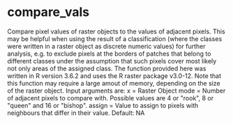 # compare_vals
Compare pixel values of raster objects to the values of adjacent pixels. This may be helpful when using the result of a classification (where the classes were written in a raster object as discrete numeric values) for further analysis, e.g. to exclude pixels at the borders of patches that belong to different classes under the assumption that such pixels cover most likely not only areas of the assigned class.
The function provided here was written in R version 3.6.2 and uses the R raster package v3.0-12.
Note that this function may require a large amout of memory, depending on the size of the raster object.
Input arguments are:
x = Raster Object
mode = Number of adjacent pixels to compare with. Possible values are 4 or "rook", 8 or "queen" and 16 or "bishop".
assign = Value to assign to pixels with neighbours that differ in their value. Default: NA
